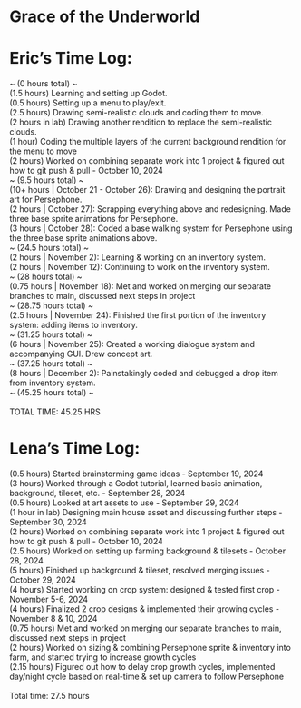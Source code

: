 # Grace of the Underworld

# Eric’s Time Log: <br />
~ (0 hours total) ~ <br />
(1.5 hours) Learning and setting up Godot. <br />
(0.5 hours) Setting up a menu to play/exit. <br />
(2.5 hours) Drawing semi-realistic clouds and coding them to move. <br />
(2 hours in lab) Drawing another rendition to replace the semi-realistic clouds. <br />
(1 hour) Coding the multiple layers of the current background rendition for the menu to move <br />
(2 hours) Worked on combining separate work into 1 project & figured out how to git push & pull - October 10, 2024 <br />
~ (9.5 hours total) ~ <br />
(10+ hours | October 21 - October 26): Drawing and designing the portrait art for Persephone. <br />
(2 hours  | October 27): Scrapping everything above and redesigning. Made three base sprite animations for Persephone. <br />
(3 hours  | October 28): Coded a base walking system for Persephone using the three base sprite animations above. <br />
~ (24.5 hours total) ~ <br />
(2 hours | November 2): Learning & working on an inventory system. <br />
(2 hours | November 12): Continuing to work on the inventory system. <br />
~ (28 hours total) ~ <br />
(0.75 hours | November 18): Met and worked on merging our separate branches to main, discussed next steps in project <br /> 
~ (28.75 hours total) ~ <br />
(2.5 hours | November 24): Finished the first portion of the inventory system: adding items to inventory. <br />
~ (31.25 hours total) ~ <br />
(6 hours | November 25): Created a working dialogue system and accompanying GUI. Drew concept art. <br />
~ (37.25 hours total) ~ <br />
(8 hours | December 2): Painstakingly coded and debugged a drop item from inventory system. <br />
~ (45.25 hours total) ~ <br />
<br /> TOTAL TIME: 45.25 HRS

# Lena’s Time Log:
(0.5 hours) Started brainstorming game ideas - September 19, 2024 <br />
(3 hours) Worked through a Godot tutorial, learned basic animation, background, tileset, etc. - September 28, 2024 <br />
(0.5 hours) Looked at art assets to use - September 29, 2024 <br />
(1 hour in lab) Designing main house asset and discussing further steps - September 30, 2024 <br />
(2 hours) Worked on combining separate work into 1 project & figured out how to git push & pull - October 10, 2024 <br />
(2.5 hours) Worked on setting up farming background & tilesets - October 28, 2024 <br />
(5 hours) Finished up background & tileset, resolved merging issues - October 29, 2024 <br />
(4 hours) Started working on crop system: designed & tested first crop - November 5-6, 2024 <br />
(4 hours) Finalized 2 crop designs & implemented their growing cycles - November 8 & 10, 2024 <br />
(0.75 hours) Met and worked on merging our separate branches to main, discussed next steps in project <br /> 
(2 hours) Worked on sizing & combining Persephone sprite & inventory into farm, and started trying to increase growth cycles <br /> 
(2.15 hours) Figured out how to delay crop growth cycles, implemented day/night cycle based on real-time & set up camera to follow Persephone<br /> <br /> 
Total time: 27.5 hours
